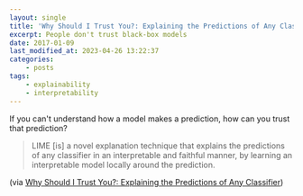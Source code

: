 ```yaml
---
layout: single
title: 'Why Should I Trust You?: Explaining the Predictions of Any Classifier'
excerpt: People don't trust black-box models
date: 2017-01-09
last_modified_at: 2023-04-26 13:22:37
categories:
    - posts
tags:
    - explainability
    - interpretability
---
```


If you can't understand how a model makes a prediction, how can you trust that prediction?

> LIME [is] a novel explanation technique that explains the predictions of any classifier
> in an interpretable and faithful manner, by learning an interpretable model locally around the prediction.

(via [Why Should I Trust You?: Explaining the Predictions of Any Classifier](https://arxiv.org/abs/1602.04938))
